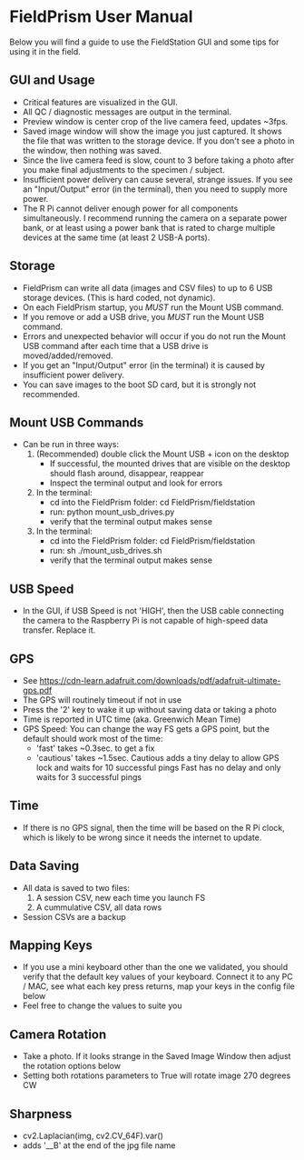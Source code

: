 # FieldPrism User Manual

Below you will find a guide to use the FieldStation GUI and some tips for using it in the field.

## GUI and Usage 
- Critical features are visualized in the GUI.
- All QC / diagnostic messages are output in the terminal.
- Preview window is center crop of the live camera feed, updates ~3fps.
- Saved image window will show the image you just captured. It shows the file that was written to the storage device. If you don't see a photo in the window, then nothing was saved.
- Since the live camera feed is slow, count to 3 before taking a photo after you make final adjustments to the specimen / subject.
- Insufficient power delivery can cause several, strange issues. If you see an "Input/Output" error (in the terminal), then you need to supply more power.
- The R Pi cannot deliver enough power for all components simultaneously. I recommend running the camera on a separate power bank, or at least using a power bank that is rated to charge multiple devices at the same time (at least 2 USB-A ports).

## Storage 
- FieldPrism can write all data (images and CSV files) to up to 6 USB storage devices. (This is hard coded, not dynamic).
- On each FieldPrism startup, you *MUST* run the Mount USB command.
- If you remove or add a USB drive, you *MUST* run the Mount USB command.
- Errors and unexpected behavior will occur if you do not run the Mount USB command after each time that a USB drive is moved/added/removed.
- If you get an "Input/Output" error (in the terminal) it is caused by insufficient power delivery.
- You can save images to the boot SD card, but it is strongly not recommended.

## Mount USB Commands
- Can be run in three ways:
  1. (Recommended) double click the Mount USB + icon on the desktop
     * If successful, the mounted drives that are visible on the desktop should 
       flash around, disappear, reappear
     * Inspect the terminal output and look for errors
  2. In the terminal:
     * cd into the FieldPrism folder: cd FieldPrism/fieldstation
     * run: python mount_usb_drives.py
     * verify that the terminal output makes sense
  3. In the terminal:
     * cd into the FieldPrism folder: cd FieldPrism/fieldstation
     * run: sh ./mount_usb_drives.sh
     * verify that the terminal output makes sense

## USB Speed
- In the GUI, if USB Speed is not 'HIGH', then the USB cable connecting the camera to
  the Raspberry Pi is not capable of high-speed data transfer. Replace it.
  

## GPS
- See https://cdn-learn.adafruit.com/downloads/pdf/adafruit-ultimate-gps.pdf
- The GPS will routinely timeout if not in use
- Press the '2' key to wake it up without saving data or taking a photo
- Time is reported in UTC time (aka. Greenwich Mean Time)  
- GPS Speed: You can change the way FS gets a GPS point, but the default should work most of the time:
  * 'fast' takes ~0.3sec. to get a fix 
  * 'cautious' takes ~1.5sec.
   Cautious adds a tiny delay to allow GPS lock and waits for 10 successful pings
   Fast has no delay and only waits for 3 successful pings

## Time
- If there is no GPS signal, then the time will be based on the R Pi clock, which is likely to be wrong since it needs the internet to update.

## Data Saving
- All data is saved to two files:
    1. A session CSV, new each time you launch FS
    2. A cummulative CSV, all data rows
- Session CSVs are a backup

## Mapping Keys 
- If you use a mini keyboard other than the one we validated, you should verify 
  that the default key values of your keyboard. Connect it to any PC / MAC, see
  what each key press returns, map your keys in the config file below
- Feel free to change the values to suite you

## Camera Rotation
- Take a photo. If it looks strange in the Saved Image Window then adjust the 
  rotation options below
- Setting both rotations parameters to True will rotate image 270 degrees CW

## Sharpness
- cv2.Laplacian(img, cv2.CV_64F).var()
- adds '__B' at the end of the jpg file name

